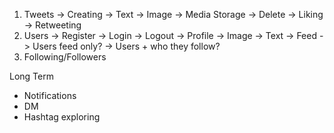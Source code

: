 1. Tweets
    -> Creating
        -> Text
        -> Image -> Media Storage
    -> Delete
    -> Liking
    -> Retweeting
2. Users
    -> Register
    -> Login
    -> Logout
    -> Profile
        -> Image
        -> Text
    -> Feed
        -> Users feed only?
        -> Users + who they follow?
3. Following/Followers

Long Term
- Notifications
- DM
- Hashtag exploring